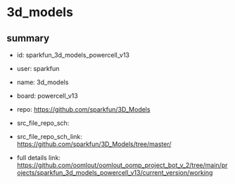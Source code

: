 # 3d_models
 
## summary 
* id: sparkfun_3d_models_powercell_v13
* user: sparkfun
* name: 3d_models
* board: powercell_v13
* repo: https://github.com/sparkfun/3D_Models



* src_file_repo_sch: 
* src_file_repo_sch_link: https://github.com/sparkfun/3D_Models/tree/master/
* full details link: https://github.com/oomlout/oomlout_oomp_project_bot_v_2/tree/main/projects/sparkfun_3d_models_powercell_v13/current_version/working  







